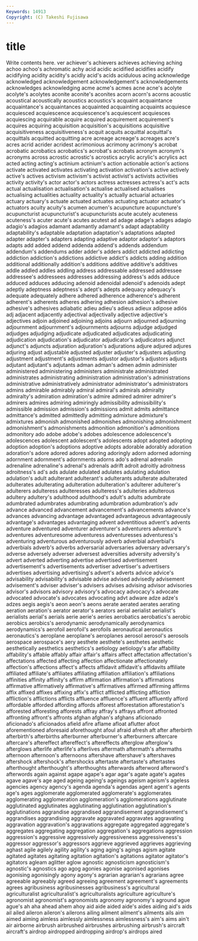 ```yaml
---
Keywords: 14913 
Copyright: (C) Takeshi Fujisawa
---
```


# title

Write contents here.
ver achiever's achievers
achieves achieving aching achoo achoo's achromatic achy acid acidic acidified
acidifies acidify acidifying acidity acidity's acidly acid's acids acidulous acing
acknowledge acknowledged acknowledgement acknowledgement's acknowledgements acknowledges acknowledging acme acme's acmes
acne acne's acolyte acolyte's acolytes aconite aconite's aconites acorn acorn's
acorns acoustic acoustical acoustically acoustics acoustics's acquaint acquaintance acquaintance's acquaintances
acquainted acquainting acquaints acquiesce acquiesced acquiescence acquiescence's acquiescent acquiesces acquiescing
acquirable acquire acquired acquirement acquirement's acquires acquiring acquisition acquisition's acquisitions
acquisitive acquisitiveness acquisitiveness's acquit acquits acquittal acquittal's acquittals acquitted acquitting
acre acreage acreage's acreages acre's acres acrid acrider acridest acrimonious
acrimony acrimony's acrobat acrobatic acrobatics acrobatics's acrobat's acrobats acronym acronym's
acronyms across acrostic acrostic's acrostics acrylic acrylic's acrylics act acted
acting acting's actinium actinium's action actionable action's actions activate activated
activates activating activation activation's active actively active's actives activism activism's
activist activist's activists activities activity activity's actor actor's actors actress
actresses actress's act's acts actual actualisation actualisation's actualise actualised actualises
actualising actualities actuality actuality's actually actuarial actuaries actuary actuary's actuate
actuated actuates actuating actuator actuator's actuators acuity acuity's acumen acumen's
acupuncture acupuncture's acupuncturist acupuncturist's acupuncturists acute acutely acuteness acuteness's acuter
acute's acutes acutest ad adage adage's adages adagio adagio's adagios
adamant adamantly adamant's adapt adaptability adaptability's adaptable adaptation adaptation's adaptations
adapted adapter adapter's adapters adapting adaptive adaptor adaptor's adaptors adapts
add added addend addenda addend's addends addendum addendum's addendums adder
adder's adders addict addicted addicting addiction addiction's addictions addictive addict's
addicts adding addition additional additionally addition's additions additive additive's additives
addle addled addles addling address addressable addressed addressee addressee's addressees
addresses addressing address's adds adduce adduced adduces adducing adenoid adenoidal
adenoid's adenoids adept adeptly adeptness adeptness's adept's adepts adequacy adequacy's
adequate adequately adhere adhered adherence adherence's adherent adherent's adherents adheres
adhering adhesion adhesion's adhesive adhesive's adhesives adiabatic adieu adieu's adieus
adieux adipose adiós adj adjacent adjacently adjectival adjectivally adjective adjective's
adjectives adjoin adjoined adjoining adjoins adjourn adjourned adjourning adjournment adjournment's
adjournments adjourns adjudge adjudged adjudges adjudging adjudicate adjudicated adjudicates adjudicating
adjudication adjudication's adjudicator adjudicator's adjudicators adjunct adjunct's adjuncts adjuration adjuration's
adjurations adjure adjured adjures adjuring adjust adjustable adjusted adjuster adjuster's
adjusters adjusting adjustment adjustment's adjustments adjustor adjustor's adjustors adjusts adjutant
adjutant's adjutants adman adman's admen admin administer administered administering administers
administrate administrated administrates administrating administration administration's administrations administrative administratively administrator
administrator's administrators admins admirable admirably admiral admiral's admirals admiralty admiralty's
admiration admiration's admire admired admirer admirer's admirers admires admiring admiringly
admissibility admissibility's admissible admission admission's admissions admit admits admittance admittance's
admitted admittedly admitting admixture admixture's admixtures admonish admonished admonishes admonishing
admonishment admonishment's admonishments admonition admonition's admonitions admonitory ado adobe adobe's
adobes adolescence adolescence's adolescences adolescent adolescent's adolescents adopt adopted adopting
adoption adoption's adoptions adoptive adopts adorable adorably adoration adoration's adore
adored adores adoring adoringly adorn adorned adorning adornment adornment's adornments
adorns ado's adrenal adrenalin adrenaline adrenaline's adrenal's adrenals adrift adroit
adroitly adroitness adroitness's ad's ads adulate adulated adulates adulating adulation
adulation's adult adulterant adulterant's adulterants adulterate adulterated adulterates adulterating adulteration
adulteration's adulterer adulterer's adulterers adulteress adulteresses adulteress's adulteries adulterous adultery
adultery's adulthood adulthood's adult's adults adumbrate adumbrated adumbrates adumbrating adumbration
adumbration's adv advance advanced advancement advancement's advancements advance's advances advancing
advantage advantaged advantageous advantageously advantage's advantages advantaging advent adventitious advent's
advents adventure adventured adventurer adventurer's adventurers adventure's adventures adventuresome adventuress
adventuresses adventuress's adventuring adventurous adventurously adverb adverbial adverbial's adverbials adverb's
adverbs adversarial adversaries adversary adversary's adverse adversely adverser adversest adversities
adversity adversity's advert adverted adverting advertise advertised advertisement advertisement's advertisements
advertiser advertiser's advertisers advertises advertising advertising's advert's adverts advice advice's
advisability advisability's advisable advise advised advisedly advisement advisement's adviser adviser's
advisers advises advising advisor advisories advisor's advisors advisory advisory's advocacy
advocacy's advocate advocated advocate's advocates advocating advt adware adze adze's
adzes aegis aegis's aeon aeon's aeons aerate aerated aerates aerating
aeration aeration's aerator aerator's aerators aerial aerialist aerialist's aerialists aerial's
aerials aerie aerie's aeries aerobatics aerobatics's aerobic aerobics aerobics's aerodynamic
aerodynamically aerodynamics aerodynamics's aerofoil aerofoil's aerofoils aeronautical aeronautics aeronautics's aeroplane
aeroplane's aeroplanes aerosol aerosol's aerosols aerospace aerospace's aery aesthete aesthete's
aesthetes aesthetic aesthetically aesthetics aesthetics's aetiology aetiology's afar affability affability's
affable affably affair affair's affairs affect affectation affectation's affectations affected
affecting affection affectionate affectionately affection's affections affect's affects affidavit affidavit's
affidavits affiliate affiliated affiliate's affiliates affiliating affiliation affiliation's affiliations affinities
affinity affinity's affirm affirmation affirmation's affirmations affirmative affirmatively affirmative's affirmatives
affirmed affirming affirms affix affixed affixes affixing affix's afflict afflicted
afflicting affliction affliction's afflictions afflicts affluence affluence's affluent affluently afford
affordable afforded affording affords afforest afforestation afforestation's afforested afforesting afforests
affray affray's affrays affront affronted affronting affront's affronts afghan afghan's
afghans aficionado aficionado's aficionados afield afire aflame afloat aflutter afoot
aforementioned aforesaid aforethought afoul afraid afresh aft after afterbirth afterbirth's
afterbirths afterburner afterburner's afterburners aftercare aftercare's aftereffect aftereffect's aftereffects afterglow
afterglow's afterglows afterlife afterlife's afterlives aftermath aftermath's aftermaths afternoon afternoon's
afternoons aftershave aftershave's aftershaves aftershock aftershock's aftershocks aftertaste aftertaste's aftertastes
afterthought afterthought's afterthoughts afterwards afterword afterword's afterwords again against agape
agape's agar agar's agate agate's agates agave agave's age aged
ageing ageing's ageings ageism ageism's ageless agencies agency agency's agenda
agenda's agendas agent agent's agents age's ages agglomerate agglomerated agglomerate's
agglomerates agglomerating agglomeration agglomeration's agglomerations agglutinate agglutinated agglutinates agglutinating agglutination
agglutination's agglutinations aggrandise aggrandised aggrandisement aggrandisement's aggrandises aggrandising aggravate aggravated
aggravates aggravating aggravation aggravation's aggravations aggregate aggregated aggregate's aggregates aggregating
aggregation aggregation's aggregations aggression aggression's aggressive aggressively aggressiveness aggressiveness's aggressor
aggressor's aggressors aggrieve aggrieved aggrieves aggrieving aghast agile agilely agility
agility's aging aging's agings agism agitate agitated agitates agitating agitation
agitation's agitations agitator agitator's agitators agleam aglitter aglow agnostic agnosticism
agnosticism's agnostic's agnostics ago agog agonies agonise agonised agonises agonising
agonisingly agony agony's agrarian agrarian's agrarians agree agreeable agreeably agreed
agreeing agreement agreement's agreements agrees agribusiness agribusinesses agribusiness's agricultural agriculturalist
agriculturalist's agriculturalists agriculture agriculture's agronomist agronomist's agronomists agronomy agronomy's aground
ague ague's ah aha ahead ahem ahoy aid aide aided
aide's aides aiding aid's aids ail ailed aileron aileron's ailerons
ailing ailment ailment's ailments ails aim aimed aiming aimless aimlessly
aimlessness aimlessness's aim's aims ain't air airborne airbrush airbrushed airbrushes
airbrushing airbrush's aircraft aircraft's airdrop airdropped airdropping airdrop's airdrops aired
